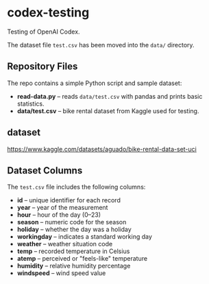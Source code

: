 # codex-testing
Testing of OpenAI Codex.

The dataset file `test.csv` has been moved into the `data/` directory.

## Repository Files

The repo contains a simple Python script and sample dataset:

- **read-data.py** – reads `data/test.csv` with pandas and prints basic
  statistics.
- **data/test.csv** – bike rental dataset from Kaggle used for testing.

## dataset
https://www.kaggle.com/datasets/aguado/bike-rental-data-set-uci

## Dataset Columns
The `test.csv` file includes the following columns:

- **id** – unique identifier for each record
- **year** – year of the measurement
- **hour** – hour of the day (0–23)
- **season** – numeric code for the season
- **holiday** – whether the day was a holiday
- **workingday** – indicates a standard working day
- **weather** – weather situation code
- **temp** – recorded temperature in Celsius
- **atemp** – perceived or "feels-like" temperature
- **humidity** – relative humidity percentage
- **windspeed** – wind speed value

